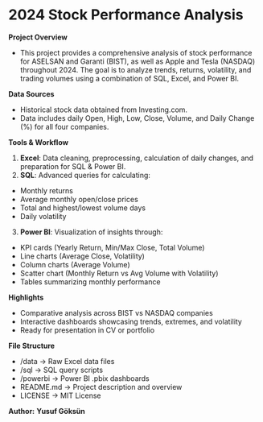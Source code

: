 # 2024 Stock Performance Analysis

**Project Overview**
- This project provides a comprehensive analysis of stock performance for ASELSAN and Garanti (BIST), as well as Apple and Tesla (NASDAQ) throughout 2024. The goal is to analyze trends, returns, volatility, and trading volumes using a combination of SQL, Excel, and Power BI.

**Data Sources**
- Historical stock data obtained from Investing.com.
- Data includes daily Open, High, Low, Close, Volume, and Daily Change (%) for all four companies.

**Tools & Workflow**
1. **Excel**: Data cleaning, preprocessing, calculation of daily changes, and preparation for SQL & Power BI.
2. **SQL**: Advanced queries for calculating:
- Monthly returns
- Average monthly open/close prices
- Total and highest/lowest volume days
- Daily volatility
3. **Power BI**: Visualization of insights through:
- KPI cards (Yearly Return, Min/Max Close, Total Volume)
- Line charts (Average Close, Volatility)
- Column charts (Average Volume)
- Scatter chart (Monthly Return vs Avg Volume with Volatility)
- Tables summarizing monthly performance

**Highlights**
- Comparative analysis across BIST vs NASDAQ companies
- Interactive dashboards showcasing trends, extremes, and volatility
- Ready for presentation in CV or portfolio

**File Structure**
- /data       → Raw Excel data files
- /sql        → SQL query scripts
- /powerbi    → Power BI .pbix dashboards
- README.md   → Project description and overview
- LICENSE     → MIT License

**Author:**
**Yusuf Göksün**
